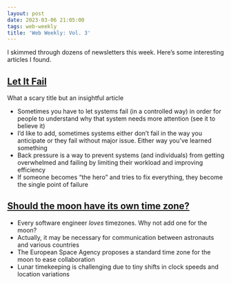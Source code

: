 ```yaml
---
layout: post
date: 2023-03-06 21:05:00
tags: web-weekly
title: 'Web Weekly: Vol. 3'
---
```


I skimmed through dozens of newsletters this week. Here’s some interesting articles I found.

## [Let It Fail](https://www.maxcountryman.com/articles/let-it-fail?utm_source=techleaddigest&utm_medium&utm_campaign=1547)

What a scary title but an insightful article

- Sometimes you have to let systems fail (in a controlled way) in order for people to understand why that system needs more attention (see it to believe it)
- I’d like to add, sometimes systems either don’t fail in the way you anticipate or they fail without major issue. Either way you’ve learned something
- Back pressure is a way to prevent systems (and individuals) from getting overwhelmed and failing by limiting their workload and improving efficiency
- If someone becomes “the hero” and tries to fix everything, they become the single point of failure

## [Should the moon have its own time zone?](https://www.nbcnews.com/science/space/moon-time-zone-rcna72459)

- Every software engineer *loves* timezones. Why not add one for the moon?
- Actually, it may be necessary for communication between astronauts and various countries
- The European Space Agency proposes a standard time zone for the moon to ease collaboration
- Lunar timekeeping is challenging due to tiny shifts in clock speeds and location variations
